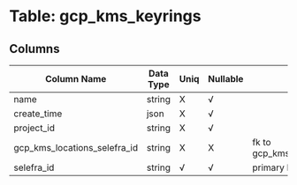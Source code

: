 # Table: gcp_kms_keyrings

## Columns 

|  Column Name   |  Data Type  | Uniq | Nullable | Description | 
|  ----  | ----  | ----  | ----  | ---- | 
| name | string | X | √ |  | 
| create_time | json | X | √ |  | 
| project_id | string | X | √ |  | 
| gcp_kms_locations_selefra_id | string | X | X | fk to gcp_kms_locations.selefra_id | 
| selefra_id | string | √ | √ | primary keys value md5 | 



